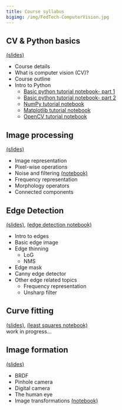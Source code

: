 ```yaml
---
title: Course syllabus
bigimg: /img/FedTech-ComputerVision.jpg
---
```



## **CV & Python basics** 
[(slides)](/pages/p_01_basic_CV_and_python/slides/)
   - Course details
   - What is computer vision (CV)?
   - Course outline
   - Intro to Python
     - [Basic python tutorial notebook- part 1](/pages/p_01_basic_CV_and_python/1_basic_python_tutorial_nb/)
     - [Basic python tutorial notebook- part 2](/pages/p_01_basic_CV_and_python/2_basic_python_tutorial_cont_nb/)
     - [NumPy tutorial notebook](/pages/p_01_basic_CV_and_python/3_NumPy_tutorial_nb/)
     - [Matplotlib tutorial notebook](/pages/p_01_basic_CV_and_python/4_Matplotlib_tutorial_nb/)
     - [OpenCV tutorial notebook](/pages/p_01_basic_CV_and_python/5_OpenCV_tutorial_nb/)


## **Image processing** 
[(slides)](/pages/p_02_image_processing/slides/)
   - Image representation
   - Pixel-wise operations
   - Noise and filtering [(notebook)](/pages/p_02_image_processing/noise_and_filtering_nb/)
   - Frequency representation 
   - Morphology operators
   - Connected components

## **Edge Detection** 
[(slides)](/pages/p_03_edge_detection/slides/), [(edge detection notebook)](/pages/p_03_edge_detection/edge_detection_nb/)
   - Intro to edges
   - Basic edge image
   - Edge thinning
     - LoG
     - NMS
   - Edge mask
   - Canny edge detector
   - Other edge related topics
     - Frequency representation
     - Unsharp filter

## **Curve fitting** 
[(slides)](/pages/p_04_curve_fitting/slides/), [(least squares notebook)](/pages/p_04_curve_fitting/least_squares_nb/)<br/>
   work in progress...

## **Image formation** 
[(slides)](/pages/p_05_image_formation/slides/)<br/>

- BRDF
- Pinhole camera
- Digital camera
- The human eye
- Image transformations [(notebook)](/pages/p_05_image_formation/image_transformation_nb/)
